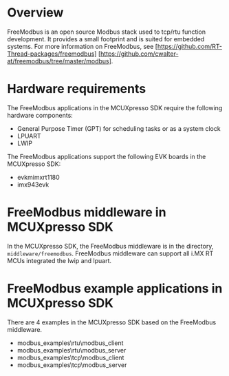# Overview

FreeModbus is an open source Modbus stack used to tcp/rtu function development. It provides a small footprint and is suited for embedded systems. For more information on FreeModbus, see [https://github.com/RT-Thread-packages/freemodbus] [https://github.com/cwalter-at/freemodbus/tree/master/modbus].


# Hardware requirements

The FreeModbus applications in the MCUXpresso SDK require the following hardware components:

-   General Purpose Timer \(GPT\) for scheduling tasks or as a system clock
-   LPUART
-   LWIP

The FreeModbus applications support the following EVK boards in the MCUXpresso SDK:

-   evkmimxrt1180
-   imx943evk


# FreeModbus middleware in MCUXpresso SDK

In the MCUXpresso SDK, the FreeModbus middleware is in the directory, `middleware/freemodbus`. 
FreeModbus middleware can support all i.MX RT MCUs integrated the lwip and lpuart.



# FreeModbus example applications in MCUXpresso SDK

There are 4 examples in the MCUXpresso SDK based on the FreeModbus middleware.
-   modbus_examples\rtu\modbus_client
-   modbus_examples\rtu\modbus_server
-   modbus_examples\tcp\modbus_client
-   modbus_examples\tcp\modbus_server

